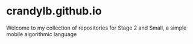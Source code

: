 crandylb.github.io
==================

Welcome to my collection of repositories for Stage 2 and Small, a simple mobile algorithmic language
